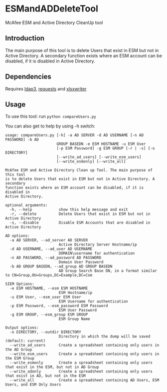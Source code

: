 # ESMandADDeleteTool
McAfee ESM and Active Directory CleanUp tool

## Introduction
The main purpose of this tool is to delete Users that exist in ESM but not in Active Directory. A secondary function exists where an ESM account can be disabled, if it is disabled in Active Directory.

## Dependencies
Requires [ldap3](https://github.com/cannatag/ldap3), [requests](https://github.com/requests/requests) and [xlsxwriter](https://github.com/jmcnamara/XlsxWriter)

## Usage
To use this tool:
  run `python compareUsers.py`

You can also get to help by using -h switch:
```
usage: compareUsers.py [-h] -a AD SERVER -d AD USERNAME [-n AD PASSWORD] -b AD
                       GROUP BASEDN -e ESM HOSTNAME -u ESM User
                       [-p ESM Password] -g ESM GROUP [-r | -s] [-o DIRECTORY]
                       [--write_ad_users] [--write_esm_users]
                       [--write_esmonly] [--write_all]

McAfee ESM and Active Directory Clean up Tool. The main purpose of this tool
is to delete Users that exist in ESM but not in Active Directory. A secondary
function exists where an ESM account can be disabled, if it is disabled in
Active Directory.

optional arguments:
  -h, --help            show this help message and exit
  -r, --delete          Delete Users that exist in ESM but not in Active Directory
  -s, --disable         Disable ESM Accounts that are disabled in Active Directory

AD options:
  -a AD SERVER, --ad_server AD SERVER
                        Active Directory Server Hostname/ip
  -d AD USERNAME, --ad_user AD USERNAME
                        DOMAIN\username for authentication
  -n AD PASSWORD, --ad_password AD PASSWORD
                        Domain User Password
  -b AD GROUP BASEDN, --ad_group AD GROUP BASEDN
                        AD Group Search Base DN, in a format similar to CN=Group,OU=Groups,DC=Example,DC=Com

SIEM Options:
  -e ESM HOSTNAME, --esm ESM HOSTNAME
                        ESM Hostname/ip
  -u ESM User, --esm_user ESM User
                        ESM Username for authentication
  -p ESM Password, --esm_password ESM Password
                        ESM User Password
  -g ESM GROUP, --esm_group ESM GROUP
                        ESM Group Name

Output options:
  -o DIRECTORY, --outdir DIRECTORY
                        Directory in which the dump will be saved (default: current)
  --write_ad_users      Create a spreadsheet containing only users in the AD Group
  --write_esm_users     Create a spreadsheet containing only users in the ESM Group
  --write_esmonly       Create a spreadsheet containing only users that exist in the ESM, but not in AD Group
  --write_adonly        Create a spreadsheet containing only users that exist in AD, but not in the ESM
  --write_all           Create a spreadsheet containing AD Users, ESM Users, and ESM Only Users
  ```

